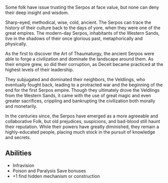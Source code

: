 Some folk have issue trusting the Serpos at face value, but none
can deny their deep insight and wisdom.

Sharp-eyed, methodical, wise, cold, ancient. The Serpos can trace the history of their
culture back to the days of yore, when they were one of the great empires. The modern-day
Serpos, inhabitants of the Western Sands, live in the shadows of their once glorious past,
metaphorically and physically. 

As the first to discover the Art of Thaumaturgy, the ancient Serpos were able to forge a
civilization and dominate the landscape around them. As their empire grew, so did their
corruption, as Deceit became practiced at the highest levels of their leadership. 

They subjugated and dominated their neighbors, the Veldlings, who eventually fought back,
leading to a protracted war and the beginning of the end for the first Serpos empire.
Though they ultimately drove the Veldlings from the Western Sands, it came with the
use of great magic and even greater sacrifices, crippling and bankrupting the civilization
both morally and monetarily.

In the centuries since, the Serpos have emerged as a more agreeable and collaborative
Folk, but old prejudices, suspicions, and bad-blood still haunt their reputation. While
their powers have greatly diminished, they remain a highly-educated people, placing much
stock in the pursuit of knowledge and secrets.

## Abilities
 * Infravision
 * Poison and Paralysis Save bonuses
 * +1 find hidden mechanism or construction
